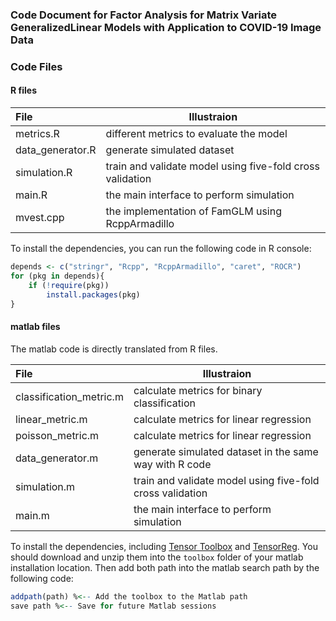 ### Code Document for **Factor Analysis for Matrix Variate GeneralizedLinear Models with Application to COVID-19 Image Data**

### Code Files

#### R files
| File        | Illustraion                          |
| :---------- | ----------------------------- |
| metrics.R     | different metrics to evaluate the model |
| data_generator.R      | generate simulated dataset           |
| simulation.R    | train and validate model using five-fold cross validation          |
| main.R | the main interface to perform simulation                |
| mvest.cpp| the implementation of FamGLM using RcppArmadillo|

To install the dependencies, you can run the following code in R console:
```R
depends <- c("stringr", "Rcpp", "RcppArmadillo", "caret", "ROCR")
for (pkg in depends){
    if (!require(pkg))
        install.packages(pkg)
}
```

#### matlab files
The matlab code is directly translated from R files.

| File        | Illustraion                          |
| :---------- | ----------------------------- |
| classification_metric.m     | calculate metrics for binary classification |
| linear_metric.m     | calculate metrics for linear regression           |
| poisson_metric.m    | calculate metrics for linear regression          |
| data_generator.m | generate simulated dataset in the same way with R code                |
| simulation.m | train and validate model using five-fold cross validation|
| main.m | the main interface to perform simulation                |

To install the dependencies, including [Tensor Toolbox](https://old-www.sandia.gov/~tgkolda/TensorToolbox/index-2.6.html) and [TensorReg](https://hua-zhou.github.io/TensorReg/).
You should download and unzip them into the `toolbox` folder of your matlab installation location. Then add both path into the matlab search path by the following code:
```R
addpath(path) %<-- Add the toolbox to the Matlab path
save path %<-- Save for future Matlab sessions
```